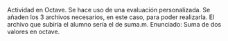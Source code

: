Actividad en Octave. Se hace uso de una evaluación personalizada. Se añaden los 3 archivos necesarios, en este caso, para poder realizarla.
El archivo que subiría el alumno sería el de suma.m.
Enunciado:
Suma de dos valores en octave.
